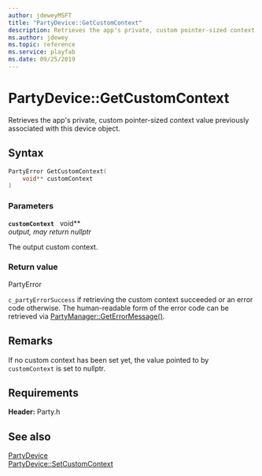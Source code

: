 ```yaml
---
author: jdeweyMSFT
title: "PartyDevice::GetCustomContext"
description: Retrieves the app's private, custom pointer-sized context value previously associated with this device object.
ms.author: jdewey
ms.topic: reference
ms.service: playfab
ms.date: 09/25/2019
---
```


# PartyDevice::GetCustomContext  

Retrieves the app's private, custom pointer-sized context value previously associated with this device object.  

## Syntax  
  
```cpp
PartyError GetCustomContext(  
    void** customContext  
)  
```  
  
### Parameters  
  
**`customContext`** &nbsp; void**  
*output, may return nullptr*  
  
The output custom context.  
  
  
### Return value  
PartyError
  
```c_partyErrorSuccess``` if retrieving the custom context succeeded or an error code otherwise. The human-readable form of the error code can be retrieved via [PartyManager::GetErrorMessage()](../../PartyManager/methods/partymanager_geterrormessage.md).
  
## Remarks  
  
If no custom context has been set yet, the value pointed to by `customContext` is set to nullptr.
  
## Requirements  
  
**Header:** Party.h
  
## See also  
[PartyDevice](../partydevice.md)  
[PartyDevice::SetCustomContext](partydevice_setcustomcontext.md)
  
  
